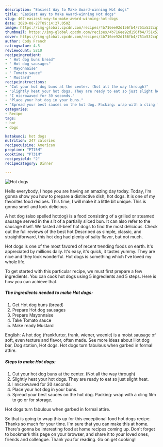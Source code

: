 ```yaml
---
description: "Easiest Way to Make Award-winning Hot dogs"
title: "Easiest Way to Make Award-winning Hot dogs"
slug: 467-easiest-way-to-make-award-winning-hot-dogs
date: 2020-08-27T09:14:27.050Z
image: https://img-global.cpcdn.com/recipes/4b716ee92d156fb4/751x532cq70/hot-dogs-recipe-main-photo.jpg
thumbnail: https://img-global.cpcdn.com/recipes/4b716ee92d156fb4/751x532cq70/hot-dogs-recipe-main-photo.jpg
cover: https://img-global.cpcdn.com/recipes/4b716ee92d156fb4/751x532cq70/hot-dogs-recipe-main-photo.jpg
author: Cody French
ratingvalue: 4.5
reviewcount: 5210
recipeingredient:
- " Hot dog buns bread"
- " Hot dog sausages"
- " Mayonnaise"
- " Tomato sauce"
- " Mustard"
recipeinstructions:
- "Cut your hot dog buns at the center. (Not all the way through)"
- "Slightly heat your hot dogs. They are ready to eat so just slight heat."
- "I microwaved for 30 seconds."
- "Place your hot dog in your buns."
- "Spread your best sauces on the hot dog. Packing: wrap with a cling film to go or for storage."
categories:
- Recipe
tags:
- hot
- dogs

katakunci: hot dogs 
nutrition: 247 calories
recipecuisine: American
preptime: "PT15M"
cooktime: "PT31M"
recipeyield: "2"
recipecategory: Dinner

---
```



![Hot dogs](https://img-global.cpcdn.com/recipes/4b716ee92d156fb4/751x532cq70/hot-dogs-recipe-main-photo.jpg)

Hello everybody, I hope you are having an amazing day today. Today, I'm gonna show you how to prepare a distinctive dish, hot dogs. It is one of my favorites food recipes. This time, I will make it a little bit unique. This is gonna smell and look delicious.

A hot dog (also spelled hotdog) is a food consisting of a grilled or steamed sausage served in the slit of a partially sliced bun. It can also refer to the sausage itself. We tasted all-beef hot dogs to find the most delicious. Check out the full reviews of the best hot Described as simple, classic, and straightforward, this hot dog had plenty of salty flavor, but not much.

Hot dogs is one of the most favored of recent trending foods on earth. It's appreciated by millions daily. It's easy, it's quick, it tastes yummy. They are nice and they look wonderful. Hot dogs is something which I've loved my whole life.


To get started with this particular recipe, we must first prepare a few ingredients. You can cook hot dogs using 5 ingredients and 5 steps. Here is how you can achieve that.

<!--inarticleads1-->

##### The ingredients needed to make Hot dogs:

1. Get  Hot dog buns (bread)
1. Prepare  Hot dog sausages
1. Prepare  Mayonnaise
1. Take  Tomato sauce
1. Make ready  Mustard


English: A hot dog (frankfurter, frank, wiener, weenie) is a moist sausage of soft, even texture and flavor, often made. See more ideas about Hot dog bar, Dog station, Hot dogs. Hot dogs turn fabulous when garbed in formal attire. 

<!--inarticleads2-->

##### Steps to make Hot dogs:

1. Cut your hot dog buns at the center. (Not all the way through)
1. Slightly heat your hot dogs. They are ready to eat so just slight heat.
1. I microwaved for 30 seconds.
1. Place your hot dog in your buns.
1. Spread your best sauces on the hot dog. Packing: wrap with a cling film to go or for storage.


Hot dogs turn fabulous when garbed in formal attire. 

So that is going to wrap this up for this exceptional food hot dogs recipe. Thanks so much for your time. I'm sure that you can make this at home. There's gonna be interesting food at home recipes coming up. Don't forget to bookmark this page on your browser, and share it to your loved ones, friends and colleague. Thank you for reading. Go on get cooking!
